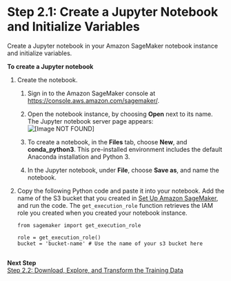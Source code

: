 # Step 2\.1: Create a Jupyter Notebook and Initialize Variables<a name="ex1-prepare"></a>

Create a Jupyter notebook in your Amazon SageMaker notebook instance and initialize variables\.

**To create a Jupyter notebook**

1. Create the notebook\.

   1. Sign in to the Amazon SageMaker console at [https://console\.aws\.amazon\.com/sagemaker/](https://console.aws.amazon.com/sagemaker/)\. 

   1. Open the notebook instance, by choosing **Open** next to its name\. The Jupyter notebook server page appears:  
![\[Image NOT FOUND\]](http://docs.aws.amazon.com/sagemaker/latest/dg/images/sagemaker-jupyter-home-page-ex.png)

   1. To create a notebook, in the **Files** tab, choose **New**, and **conda\_python3**\. This pre\-installed environment includes the default Anaconda installation and Python 3\.

   1. In the Jupyter notebook, under **File**, choose **Save as**, and name the notebook\.

1. Copy the following Python code and paste it into your notebook\. Add the name of the S3 bucket that you created in [Set Up Amazon SageMaker](gs-set-up.md), and run the code\. The `get_execution_role` function retrieves the IAM role you created when you created your notebook instance\.

   ```
   from sagemaker import get_execution_role
   
   role = get_execution_role()
   bucket = 'bucket-name' # Use the name of your s3 bucket here
   ```

## <a name="ex1-prepare-2"></a>

**Next Step**  
[Step 2\.2: Download, Explore, and Transform the Training Data](ex1-preprocess-data.md)